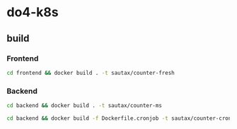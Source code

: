 # do4-k8s

## build

### Frontend

```sh
cd frontend && docker build . -t sautax/counter-fresh
```

### Backend

```sh
cd backend && docker build . -t sautax/counter-ms
```

```sh
cd backend && docker build -f Dockerfile.cronjob -t sautax/counter-cronjob .
```
